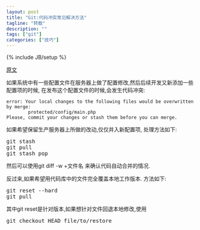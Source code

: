 ```yaml
---
layout: post
title: "Git:代码冲突常见解决方法"
tagline: "转载"
description: ""
tags: ["git"]
categories: ["技巧"]
---
```

{% include JB/setup %}

[原文](http://blog.csdn.net/iefreer/article/details/7679631)

如果系统中有一些配置文件在服务器上做了配置修改,然后后续开发又新添加一些配置项的时候, 在发布这个配置文件的时候,会发生代码冲突:

```
error: Your local changes to the following files would be overwritten by merge:
        protected/config/main.php
Please, commit your changes or stash them before you can merge.
```

如果希望保留生产服务器上所做的改动,仅仅并入新配置项, 处理方法如下:

<pre class="prettyprint lang-bash">
git stash
git pull
git stash pop
</pre>

然后可以使用git diff -w +文件名 来确认代码自动合并的情况.

反过来,如果希望用代码库中的文件完全覆盖本地工作版本. 方法如下:

<pre class="prettyprint lang-bash">
git reset --hard
git pull
</pre>

其中git reset是针对版本,如果想针对文件回退本地修改,使用

<pre class="prettyprint lang-bash">
git checkout HEAD file/to/restore
</pre>